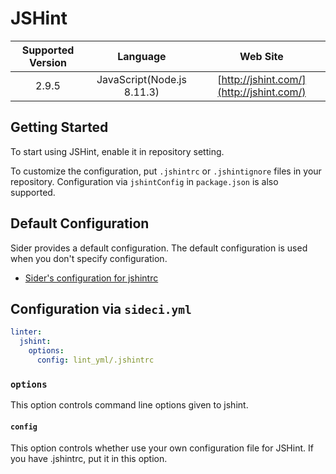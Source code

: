 # JSHint

| Supported Version | Language | Web Site |
|:--:|:--:|:--:|
| 2.9.5 | JavaScript(Node.js 8.11.3) | [http://jshint.com/](http://jshint.com/) |

## Getting Started

To start using JSHint, enable it in repository setting.

To customize the configuration, put `.jshintrc` or `.jshintignore` files in your repository. Configuration via `jshintConfig` in `package.json` is also supported.

## Default Configuration

Sider provides a default configuration. The default configuration is used when you don't specify configuration.

* [Sider's configuration for jshintrc](https://github.com/actcat/sideci_config/blob/master/javascript/jshint/sideci_jshintrc)

## Configuration via `sideci.yml`

```yaml
linter:
  jshint:
    options:
      config: lint_yml/.jshintrc
```

### `options`

This option controls command line options given to jshint.

#### `config`

This option controls whether use your own configuration file for JSHint. If you have .jshintrc, put it in this option.

